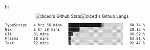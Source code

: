 hi

<div align="center">
  <img align="center" style="padding:0" src="https://github-readme-stats-dzcp99cze-dicedtomatos-projects.vercel.app/api?username=diced&show_icons=true&count_private=true&include_all_commits=true&hide=contribs&custom_title=GitHub%20Stats&theme=transparent&hide_border=true" alt="diced's Github Stats"><img align="center" style="padding:0" src="https://github-readme-stats-dzcp99cze-dicedtomatos-projects.vercel.app/api/top-langs/?username=diced&layout=compact&hide_border=true&theme=transparent" alt="diced's Github Langs">
</div>

<!--START_SECTION:waka-->

```txt
TypeScript   4 hrs 56 mins   ███████████████▒░░░░░░░░░   60.74 %
Nix          1 hr 38 mins    █████░░░░░░░░░░░░░░░░░░░░   20.13 %
Git          31 mins         █▓░░░░░░░░░░░░░░░░░░░░░░░   06.52 %
Prisma       18 mins         █░░░░░░░░░░░░░░░░░░░░░░░░   03.81 %
Text         12 mins         ▓░░░░░░░░░░░░░░░░░░░░░░░░   02.47 %
```

<!--END_SECTION:waka-->
